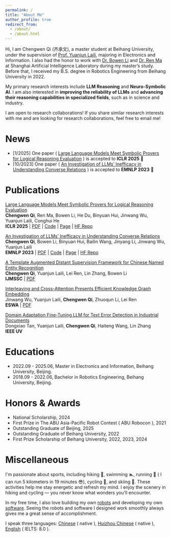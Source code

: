 ```yaml
---
permalink: /
title: "About Me"
author_profile: true
redirect_from: 
  - /about/
  - /about.html
---
```


Hi, I am Chengwen Qi (齐承文), a master student at Beihang University, under the supervision of [Prof. Yuanjun Laili](https://scholar.google.com/citations?user=_AN5DgQAAAAJ), majoring in Electronics and Information. I also had the honor to work with [Dr. Bowen Li](https://scholar.google.com/citations?user=RLWXNf8AAAAJ) and [Dr. Ren Ma](https://scholar.google.com/citations?hl=zh-CN&user=7RlHXTAAAAAJ) at Shanghai Artificial Intelligence Laboratory during my master’s study. Before that, I received my B.S. degree in Robotics Engineering from Beihang University in 2022. 

My primary research interests include **LLM Reasoning** and **Neuro-Symbolic AI**. I am also interested in **improving the reliability of LLMs** and **advancing their reasoning capabilities in specialized fields**, such as in science and industry. 

I am open to research collaborations! If you share similar research interests with me and are looking for research collaborations, feel free to email me!

News
======
- [1/2025] One paper ( [Large Language Models Meet Symbolic Provers for Logical Reasoning Evaluation](https://openreview.net/pdf?id=C25SgeXWjE) ) is accepted to **ICLR 2025** 🎉
- [10/2023] One paper ( [An Investigation of LLMs’ Inefficacy in Understanding Converse Relations](https://aclanthology.org/2023.emnlp-main.429v2.pdf) ) is accepted to **EMNLP 2023** 🎉

Publications
======
[Large Language Models Meet Symbolic Provers for Logical Reasoning Evaluation](https://openreview.net/pdf?id=C25SgeXWjE)<br/>
**Chengwen Qi**, Ren Ma, Bowen Li, He Du, Binyuan Hui, Jinwang Wu, Yuanjun Laili, Conghui He<br/>
**ICLR 2025** | [PDF](https://openreview.net/pdf?id=C25SgeXWjE) | [Code](https://github.com/opendatalab/ProverGen) | [Page](https://iclr.cc/virtual/2025/poster/30534) | [HF Repo](https://huggingface.co/datasets/opendatalab/ProverQA)

[An Investigation of LLMs’ Inefficacy in Understanding Converse Relations](https://aclanthology.org/2023.emnlp-main.429v2.pdf)<br/>
**Chengwen Qi**, Bowen Li, Binyuan Hui, Bailin Wang, Jinyang Li, Jinwang Wu, Yuanjun Laili<br/>
**EMNLP 2023** | [PDF](https://aclanthology.org/2023.emnlp-main.429v2.pdf) | [Code](https://github.com/3B-Group/ConvRe) | [Page](https://aclanthology.org/2023.emnlp-main.429/) | [HF Repo](https://huggingface.co/spaces/3B-Group/ConvRe-Leaderboard)

[A Template Augmented Distant Supervision Framework for Chinese Named Entity Recognition](https://www.worldscientific.com/doi/epdf/10.1142/S1793962324500181)<br/>
**Chengwen Qi**, Yuanjun Laili, Lei Ren, Lin Zhang, Bowen Li<br/>
**IJMSSC** | [PDF](https://www.worldscientific.com/doi/epdf/10.1142/S1793962324500181)

[Interleaving and Cross-Attention Presents Efficient Knowledge Graph Embedding](https://www.sciencedirect.com/science/article/pii/S0957417425005524)<br/>
Jinwang Wu, Yuanjun Laili, **Chengwen Qi**, Zhuoqun Li, Lei Ren<br/>
**ESWA** | [PDF](https://www.sciencedirect.com/science/article/pii/S0957417425005524)

[Domain Adaptation Fine-Tuning LLM for Text Error Detection in Industrial Documents]()<br/>
Dongxiao Tan, Yuanjun Laili, **Chengwen Qi**, Haiteng Wang, Lin Zhang<br/>
**IEEE UV**



Educations
======
- 2022.09 - 2025.06, Master in Electronics and Information, Beihang University, Beijing.
- 2018.09 - 2022.06, Bachelor in Robotics Engineering, Beihang University, Beijing.

Honors & Awards
======
- National Scholarship, 2024
- First Prize in The ABU Asia-Pacific Robot Contest ( ABU Robocon ), 2021
- Outstanding Graduate of Beijing, 2025
- Outstanding Graduate of Beihang University, 2022
- First Prize Scholarship of Beihang University, 2022, 2023, 2024


Miscellaneous
======
I'm passionate about sports, including hiking 🥾, swimming 🏊, running 🏃 ( I can run 5 kilometers in 19 minutes 😎), cycling 🚴, and skiing 🎿. These activities help me stay energetic and refresh my mind. I enjoy the scenery in hiking and cycling — you never know what wonders you'll encounter.

In my free time, I also love building my own [robots](/misc/) and developing my own [software](/misc/). Seeing the robots and software I designed work smoothly always gives me a great sense of accomplishment.

I speak three languages: [Chinese](https://en.wikipedia.org/wiki/Mandarin_Chinese) ( native ), [Huizhou Chinese](https://en.wikipedia.org/wiki/Huizhou_Chinese) ( native ), [English](https://en.wikipedia.org/wiki/English_language) ( IELTS: 8.0 ).


